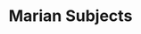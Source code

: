 ---
title: Marian Subjects

subjects:
  -
    id: mary
    name:
      gez: Māryām Dəngəl
      en: Virgin Mary
    commemorations:
      - [21, 5]

  -
    id: nativity-mary
    name:
      gez: Lədatā la-Māryām
      en: The Nativity of Mary
    commemorations:
      - [1, 9]

  -
    id: entrance-mary
    name:
      gez: Baʾatā la-Māryām wəsta Beta Maqdas
      en: The Entrance of Mary into the Temple
    commemorations:
      - [3, 4]

  -
    id: koskam
    name:
      gez: Baʾatā la-Māryām wəsta Dabra Qʷəsqʷām
      en: The Arrival of Mary at Mount Koskam
    commemorations:
      - [6, 3]
      - [8, 10]

  -
    id: covenant-mercy
    name:
      gez: Kidāna Məḥrat
      en: The Covenant of Mercy
    commemorations:
      - [16,6]

  -
    id: assumption-mary
    name:
      gez: Fəlsatā la-Māryām
      en: The Assumption of Mary
    commemorations:
      - [16, 12]

  -
    id: icon-mary
    name:
      gez: Śəʿlā la-Māryām
      en: The Icon of Mary
    commemorations:
      - [10, 1]

  -
    id: mary-sion
    name:
      gez: Māryām Ṣəyon
      en: Mary Sion
    commemorations:
      - [21, 3]
---